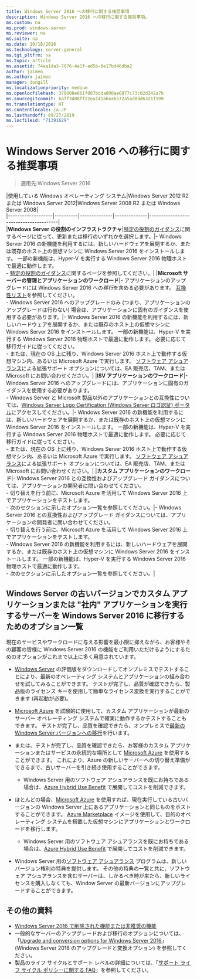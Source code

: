 ```yaml
---
title: Windows Server 2016 への移行に関する推奨事項
description: Windows Server 2016 への移行に関する推奨事項。
ms.custom: na
ms.prod: windows-server
ms.reviewer: na
ms.suite: na
ms.date: 10/18/2016
ms.technology: server-general
ms.tgt_pltfrm: na
ms.topic: article
ms.assetid: 74aa1da3-7076-4a1f-ad5b-9e17bd46dba2
author: jaimeo
ms.author: jaimeo
manager: dongill
ms.localizationpriority: medium
ms.openlocfilehash: 379808e861f087bdda800ae6877c73c02d242a7b
ms.sourcegitcommit: 6aff3d88ff22ea141a6ea6572a5ad8dd6321f199
ms.translationtype: HT
ms.contentlocale: ja-JP
ms.lasthandoff: 09/27/2019
ms.locfileid: "71391629"
---
```

# <a name="recommendations-for-moving-to-windows-server-2016"></a>Windows Server 2016 への移行に関する推奨事項

>適用先:Windows Server 2016


|使用している Windows オペレーティング システム|Windows Server 2012 R2 または Windows Server 2012|Windows Server 2008 R2 または Windows Server 2008|  
|-------------------|----------|--------------|--------------|---------------------------------------|  
|**Windows Server の役割のインフラストラクチャ**|[特定の役割のガイダンス](https://technet.microsoft.com/windowsserver/jj554790)に関するページに従って、更新または移行のいずれかを選択します。|- Windows Server 2016 の新機能を利用するには、新しいハードウェアを展開するか、または既存のホスト上の仮想マシンに Windows Server 2016 をインストールします。 一部の新機能は、Hyper-V を実行する Windows Server 2016 物理ホストで最適に動作します。 <br>- [特定の役割のガイダンス](https://technet.microsoft.com/windowsserver/jj554790)に関するページを参照してください。|
|**Microsoft サーバーの管理とアプリケーションのワークロード**|- アプリケーションのアップグレードには Windows Server 2016 への*移行*を含める必要があります。 [互換性リスト](Server-Application-Compatibility.md)を参照してください。 <br>- Windows Server 2016 へのアップグレードのみ (つまり、アプリケーションのアップグレードは行わない) 場合は、アプリケーションに固有のガイダンスを使用する必要があります。|- Windows Server 2016 の新機能を利用するには、新しいハードウェアを展開するか、または既存のホスト上の仮想マシンに Windows Server 2016 をインストールします。 一部の新機能は、Hyper-V を実行する Windows Server 2016 物理ホストで最適に動作します。 必要に応じて移行ガイドに従ってください。 <br>- または、現在の OS 上に残り、Windows Server 2016 ホスト上で動作する仮想マシン内、あるいは Microsoft Azure で実行します。 [ソフトウェア アシュアランス](https://www.microsoft.com/en-us/Licensing/licensing-programs/software-assurance-default.aspx)による拡張サポート オプションについては、EA 販売店、TAM、または Microsoft にお問い合わせください。|
|**ISV アプリケーションのワークロード**|- Windows Server 2016 へのアップグレードには、アプリケーションに固有のガイダンスを使用する必要があります。 <br>- Windows Server と Microsoft 製品以外のアプリケーションとの互換性については、[Windows Server Logo Certification (Windows Server ロゴ認証) ポータル](https://msdn.microsoft.com/enterprisecloudcertified)にアクセスしてください。|- Windows Server 2016 の新機能を利用するには、新しいハードウェアを展開するか、または既存のホスト上の仮想マシンに Windows Server 2016 をインストールします。 一部の新機能は、Hyper-V を実行する Windows Server 2016 物理ホストで最適に動作します。 必要に応じて移行ガイドに従ってください。 <br>- または、現在の OS 上に残り、Windows Server 2016 ホスト上で動作する仮想マシン内、あるいは Microsoft Azure で実行します。 [ソフトウェア アシュアランス](https://www.microsoft.com/en-us/Licensing/licensing-programs/software-assurance-default.aspx)による拡張サポート オプションについては、EA 販売店、TAM、または Microsoft にお問い合わせください。|
|**カスタム アプリケーションのワークロード**|- Windows Server 2016 との互換性およびアップグレード ガイダンスについては、アプリケーションの開発者に問い合わせてください。 <br>- 切り替えを行う前に、Microsoft Azure を活用して Windows Server 2016 上でアプリケーションをテストします。 <br>- 次のセクションに示したオプション一覧を参照してください。|- Windows Server 2016 との互換性およびアップグレード ガイダンスについては、アプリケーションの開発者に問い合わせてください。 <br>- 切り替えを行う前に、Microsoft Azure を活用して Windows Server 2016 上でアプリケーションをテストします。 <br>- Windows Server 2016 の新機能を利用するには、新しいハードウェアを展開するか、または既存のホスト上の仮想マシンに Windows Server 2016 をインストールします。 一部の新機能は、Hyper-V を実行する Windows Server 2016 物理ホストで最適に動作します。 <br>- 次のセクションに示したオプション一覧を参照してください。|

## <a name="complete-options-for-moving-servers-running-custom-or-in-house-applications-on-older-versions-of-windows-server-to-windows-server-2016"></a>Windows Server の古いバージョンでカスタム アプリケーションまたは "社内" アプリケーションを実行するサーバーを Windows Server 2016 に移行するためのオプション一覧

現在のサービスやワークロードに与える影響を最小限に抑えながら、お客様やその顧客の皆様に Windows Server 2016 の機能をご利用いただけるようにするためのオプションがこれまで以上に多く用意されています。

- [Windows Server](https://www.microsoft.com/evalcenter/evaluate-windows-server-2016) の評価版をダウンロードしてオンプレミスでテストすることにより、最新のオペレーティング システムとアプリケーションの組み合わせを試してみることができます。 テストが完了し、品質が確認できたら、製品版のライセンス キーを使用して簡単なライセンス変換を実行することができます (再起動が必要)。

- [Microsoft Azure](https://azure.microsoft.com) を試験的に使用して、カスタム アプリケーションが最新のサーバー オペレーティング システムで確実に動作するかテストすることもできます。 テストが完了し、品質を確認できたら、オンプレミスで[最新の Windows Server バージョンへの移行](https://docs.microsoft.com/windows-server/get-started/installation-and-upgrade#upgrade)を行います。 

- または、テストが完了し、品質を確認できたら、お客様のカスタム アプリケーションまたはサービスの永続的な場所として [Microsoft Azure](https://azure.microsoft.com) を使用することができます。 これにより、Azure の新しいサーバーへの切り替え準備ができるまで、古いサーバーを引き続き使用することができます。

    - Windows Server 用のソフトウェア アシュアランスを既にお持ちである場合は、[Azure Hybrid Use Benefit](https://azure.microsoft.com/pricing/hybrid-use-benefit/) で展開してコストを削減できます。 

- ほとんどの場合、[Microsoft Azure](https://azure.microsoft.com) を使用すれば、現在実行している古いバージョンの Windows Server 上にあるアプリケーションと同じものをホストすることができます。 [Azure Marketplace](https://azure.microsoft.com/marketplace/) イメージを使用して、目的のオペレーティング システムを搭載した仮想マシンにアプリケーションとワークロードを移行します。

    - Windows Server 用のソフトウェア アシュアランスを既にお持ちである場合は、[Azure Hybrid Use Benefit](https://azure.microsoft.com/pricing/hybrid-use-benefit/) で展開してコストを削減できます。 

- Windows Server 用の[ソフトウェア アシュアランス](https://www.microsoft.com/en-us/Licensing/licensing-programs/software-assurance-default.aspx) プログラムは、新しいバージョン権利の特典を提供します。 その他の特典の一覧と共に、ソフトウェア アシュアランスを含むサーバーは、しかるべき時が来たら、新しいライセンスを購入しなくても、Window Server の最新バージョンにアップグレードすることができます。 

## <a name="additional-resources"></a>その他の資料

- [Windows Server 2016 で削除された機能または非推奨の機能](deprecated-features.md)
- 一般的なサーバーのアップグレードおよび移行のオプションについては、「[Upgrade and conversion options for Windows Server 2016](Supported-Upgrade-Paths.md)」 (Windows Server 2016 のアップグレードと変換オプション) を参照してください。
- 製品のライフ サイクルとサポート レベルの詳細については、「[サポート ライフ サイクル ポリシーに関する FAQ](https://support.microsoft.com/help/17140/support-lifecycle-policy-faq)」を参照してください。

